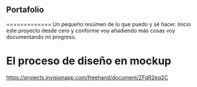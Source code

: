 ## Portafolio
=============
Un pequeño resúmen de lo que puedo y sé hacer.  Inicio este proyecto desde cero y conforme voy añadiendo más cosas voy documentando mi progreso.

# El proceso de diseño en mockup 

https://projects.invisionapp.com/freehand/document/ZFqR2eq2C

